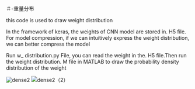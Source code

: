 ＃-重量分布

this code is used to draw weight distribution

In the framework of keras, the weights of CNN model are stored in. H5 file. For model compression, if we can intuitively express the weight distribution, we can better compress the model

Run w_ distribution.py File, you can read the weight in the. H5 file.Then run the weight distribution. M file in MATLAB to draw the probability density distribution of the weight

![dense2](https://user-images.githubusercontent.com/42563899/112811444-a90f6600-90ae-11eb-8a49-4f1175c693ae.PNG)
![dense2（2）](https://user-images.githubusercontent.com/42563899/112811448-aa409300-90ae-11eb-91e7-8c52b52ce8ae.PNG)
